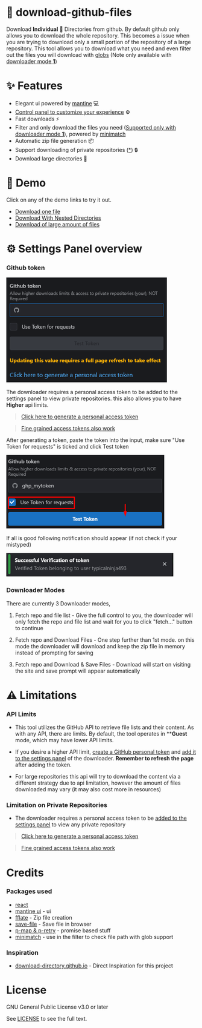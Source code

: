 # 📂 download-github-files

Download **Individual** 📂 Directories from github. By default github only allows you to download the whole repository. This becomes a issue when you are trying to download
only a small portion of the repository of a large repository. This tool allows you to download what you need and even filter out the files you will download with [globs](https://en.wikipedia.org/wiki/Glob_(programming)) (Note only available with [downloader mode **1**](#downloader-modes))

# ✨ Features

* Elegant ui powered by [mantine](https://mantine.dev) 💻
* [Control panel to customize your experience](#⚙️-settings-panel-overview) ⚙️
* Fast downloads ⚡️
* Filter and only download the files you need ([Supported only with downloader mode **1**](#downloader-modes)), powered by [minimatch](https://github.com/isaacs/minimatch/tree/main)
* Automatic zip file generation 📦
* Support downloading of private repositories ([*](#limitation-on-private-repositories)) 🔒
* Download large directories 📂

# 🚀 Demo

Click on any of the demo links to try it out.

* [Download one file](https://typicalninja493.github.io/download-github-files/d?resolve=https://github.com/typicalninja493/download-github-files/blob/main/readme.md)
* [Download With Nested Directories](https://typicalninja493.github.io/download-github-files/d?resolve=https://github.com/typicalninja493/tweets.ts/tree/main/docs)
* [Download of large amount of files](https://typicalninja493.github.io/download-github-files/d?resolve=https://github.com/umami-software/umami/tree/master/public/images/flags)

# ⚙️ Settings Panel overview

### Github token
![Settings Github token](./docs/settings.png)

The downloader requires a personal access token to be added to the settings panel to view private repositories. this also allows you to have **Higher** api limits.

> [Click here to generate a personal access token](https://github.com/settings/tokens/new?description=Download%20Github%20Files&scopes=repo)

> [Fine grained access tokens also work](https://github.com/settings/tokens?type=beta)


After generating a token, paste the token into the input, make sure "Use Token for requests" is ticked and click Test token

![Settings Github token2](./docs/settings2.png)

If all is good following notification should appear (if not check if your mistyped)

![Settings Github notif](./docs/settingsNotif.png)


### Downloader Modes

There are currently 3 Downloader modes,

1. Fetch repo and file list - Give the full control to you, the downloader will only fetch the repo and file list and wait for you to click "fetch..." button to continue

2. Fetch repo and Download Files - One step further than 1st mode. on this mode the downloader will download and keep the zip file in memory instead of prompting for saving

3. Fetch repo and Download & Save Files - Download will start on visiting the site and save prompt will appear automatically

# ⚠️ Limitations

### API Limits

* This tool utilizes the GitHub API to retrieve file lists and their content. As with any API, there are limits. By default, the tool operates in ****Guest** mode, which may have lower API limits.

* If you desire a higher API limit, [create a GitHub personal token](https://github.com/settings/tokens/new?description=Download%20Github%20Files&scopes=repo) and 
[add it to the settings panel](#github-token) of the downloader. **Remember to refresh the page** after adding the token.

* For large repositories this api will try to download the content via a different strategy due to api limitation, however the amount of files downloaded may vary (it may also cost more in resources)

### Limitation on Private Repositories

* The downloader requires a personal access token to be [added to the settings panel]((#settings-panel-overview)) to view any private repository

> [Click here to generate a personal access token](https://github.com/settings/tokens/new?description=Download%20Github%20Files&scopes=repo)

> [Fine grained access tokens also work](https://github.com/settings/tokens?type=beta)



# Credits


### Packages used

* [react](https://react.dev/)
* [mantine ui](https://mantine.dev) - ui
* [fflate](https://github.com/101arrowz/fflate) - Zip file creation
* [save-file](https://github.com/dy/save-file)  - Save file in browser
* [p-map & p-retry](https://github.com/sindresorhus/p-map) - promise based stuff
* [minimatch](https://github.com/isaacs/minimatch/tree/main) - use in the filter to check file path with glob support

### Inspiration

* [download-directory.github.io](https://download-directory.github.io) - Direct Inspiration for this project


# License

GNU General Public License v3.0 or later

See [LICENSE](./LICENSE) to see the full text.
